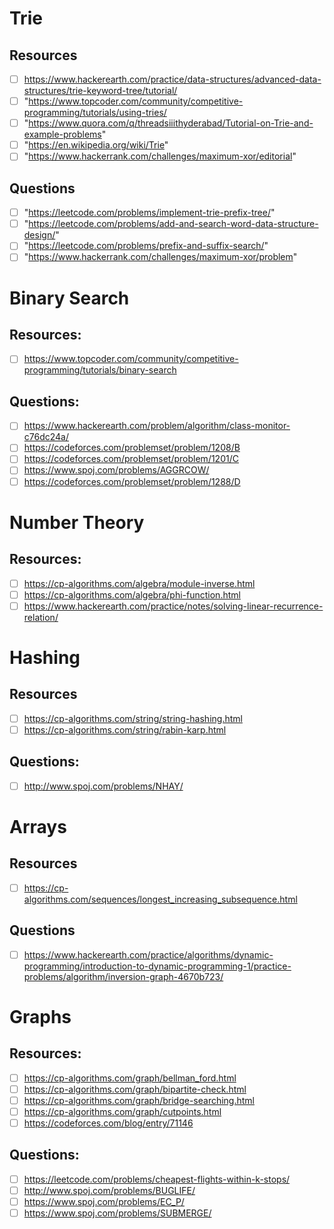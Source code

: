 # Trie

## Resources
- [ ] https://www.hackerearth.com/practice/data-structures/advanced-data-structures/trie-keyword-tree/tutorial/
- [ ] "https://www.topcoder.com/community/competitive-programming/tutorials/using-tries/
- [ ] "https://www.quora.com/q/threadsiiithyderabad/Tutorial-on-Trie-and-example-problems"
- [ ] "https://en.wikipedia.org/wiki/Trie"
- [ ] "https://www.hackerrank.com/challenges/maximum-xor/editorial"

## Questions
- [ ] "https://leetcode.com/problems/implement-trie-prefix-tree/"
- [ ] "https://leetcode.com/problems/add-and-search-word-data-structure-design/"
- [ ] "https://leetcode.com/problems/prefix-and-suffix-search/"
- [ ] "https://www.hackerrank.com/challenges/maximum-xor/problem"

# Binary Search

## Resources:
- [ ] https://www.topcoder.com/community/competitive-programming/tutorials/binary-search
## Questions:
- [ ] https://www.hackerearth.com/problem/algorithm/class-monitor-c76dc24a/
- [ ] https://codeforces.com/problemset/problem/1208/B
- [ ] https://codeforces.com/problemset/problem/1201/C
- [ ] https://www.spoj.com/problems/AGGRCOW/
- [ ] https://codeforces.com/problemset/problem/1288/D

# Number Theory

## Resources:
- [ ] https://cp-algorithms.com/algebra/module-inverse.html
- [ ] https://cp-algorithms.com/algebra/phi-function.html
- [ ] https://www.hackerearth.com/practice/notes/solving-linear-recurrence-relation/

# Hashing

## Resources
- [ ] https://cp-algorithms.com/string/string-hashing.html
- [ ] https://cp-algorithms.com/string/rabin-karp.html
    
## Questions:
- [ ] http://www.spoj.com/problems/NHAY/

# Arrays

## Resources
- [ ] https://cp-algorithms.com/sequences/longest_increasing_subsequence.html

## Questions
- [ ] https://www.hackerearth.com/practice/algorithms/dynamic-programming/introduction-to-dynamic-programming-1/practice-problems/algorithm/inversion-graph-4670b723/

# Graphs

## Resources:
- [ ] https://cp-algorithms.com/graph/bellman_ford.html
- [ ] https://cp-algorithms.com/graph/bipartite-check.html
- [ ] https://cp-algorithms.com/graph/bridge-searching.html
- [ ] https://cp-algorithms.com/graph/cutpoints.html
- [ ] https://codeforces.com/blog/entry/71146

## Questions:
- [ ] https://leetcode.com/problems/cheapest-flights-within-k-stops/
- [ ] http://www.spoj.com/problems/BUGLIFE/
- [ ] https://www.spoj.com/problems/EC_P/
- [ ] https://www.spoj.com/problems/SUBMERGE/